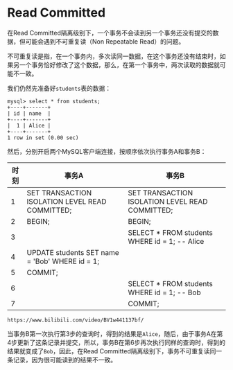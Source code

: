 # Read Committed

在Read Committed隔离级别下，一个事务不会读到另一个事务还没有提交的数据，但可能会遇到不可重复读（Non Repeatable Read）的问题。

不可重复读是指，在一个事务内，多次读同一数据，在这个事务还没有结束时，如果另一个事务恰好修改了这个数据，那么，在第一个事务中，两次读取的数据就可能不一致。

我们仍然先准备好`students`表的数据：

```plain
mysql> select * from students;
+----+-------+
| id | name  |
+----+-------+
|  1 | Alice |
+----+-------+
1 row in set (0.00 sec)
```

然后，分别开启两个MySQL客户端连接，按顺序依次执行事务A和事务B：

| 时刻 | 事务A | 事务B |
|-----|------|-------|
| 1   | SET TRANSACTION ISOLATION LEVEL READ COMMITTED; | SET TRANSACTION ISOLATION LEVEL READ COMMITTED; |
| 2   | BEGIN; | BEGIN; |
| 3   | | SELECT * FROM students WHERE id = 1; -- Alice |
| 4   | UPDATE students SET name = 'Bob' WHERE id = 1; | |
| 5   | COMMIT; | |
| 6   | | SELECT * FROM students WHERE id = 1; -- Bob |
| 7   | | COMMIT; |

```video ratio=16:9
https://www.bilibili.com/video/BV1w441137bf/
```

当事务B第一次执行第3步的查询时，得到的结果是`Alice`，随后，由于事务A在第4步更新了这条记录并提交，所以，事务B在第6步再次执行同样的查询时，得到的结果就变成了`Bob`，因此，在Read Committed隔离级别下，事务不可重复读同一条记录，因为很可能读到的结果不一致。
